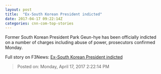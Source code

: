 ```yaml
---
layout: post
title:  "Ex-South Korean President indicted"
date: 2017-04-17 09:22:14Z
categories: cnn-com-top-stories
---
```


Former South Korean President Park Geun-hye has been officially indicted on a number of charges including abuse of power, prosecutors confirmed Monday.


Full story on F3News: [Ex-South Korean President indicted](http://www.f3nws.com/n/2A2yWC)

> Posted on: Monday, April 17, 2017 2:22:14 PM
